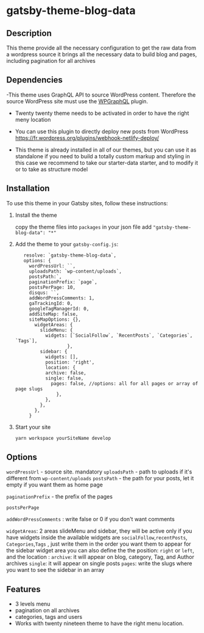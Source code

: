 # gatsby-theme-blog-data

## Description

This theme provide all the necessary configuration to get the raw data from a wordpress source
it brings all the necessary data to build blog and pages, including pagination for all archives

## Dependencies

-This theme uses GraphQL API to source WordPress content. Therefore the source WordPress site must use the [WPGraphQL](https://www.wpgraphql.com/) plugin.

- Twenty twenty theme needs to be activated in order to have the right meny location

- You can use this plugin to directly deploy new posts from WordPress https://fr.wordpress.org/plugins/webhook-netlify-deploy/

- This theme is already installed in all of our themes, but you can use it as standalone if you need to build a totally custom markup and styling
  in this case we recommend to take our starter-data starter, and to modify it
  or to take as structure model

## Installation

To use this theme in your Gatsby sites, follow these instructions:

1.  Install the theme

    copy the theme files into `packages`
    in your json file add `"gatsby-theme-blog-data": "*"`

2.  Add the theme to your `gatsby-config.js`:


       ``` {
          resolve: `gatsby-theme-blog-data`,
          options: {
            wordPressUrl: ``,
            uploadsPath: `wp-content/uploads`,
            postsPath:`,
            paginationPrefix: `page`,
            postsPerPage: 10,
            disqus: ``,
            addWordPressComments: 1,
            gaTrackingId: 0,
            googleTagManagerId: 0,
            addSiteMap: false,
            siteMapOptions: {},
              widgetAreas: {
                slideMenu: {
                  widgets: [`SocialFollow`, `RecentPosts`, `Categories`, `Tags`],
                          },
                sidebar: {
                  widgets: [],
                  position: 'right',
                  location: {
                  archive: false,
                  single: false,
                    pages: false, //options: all for all pages or array of page slugs
                      },
                  },
                },
              },
            }
    ```

3.  Start your site
    ```sh
    yarn workspace yourSiteName develop
    ```

## Options

`wordPressUrl` - source site. mandatory
`uploadsPath` - path to uploads if it's different from `wp-content/uploads`
`postsPath` - the path for your posts, let it empty if you want them as home page

`paginationPrefix` - the prefix of the pages

`postsPerPage`

`addWordPressComments` : write false or 0 if you don't want comments

`widgetAreas`: 2 areas slideMenu and sidebar, they will be active only if you have widgets inside
the available widgets are `socialFollow`,`recentPosts`, `Categories`,`Tags` , just write them in the order you want them to appear
for the sidebar widget area you can also define the the position: `right` or `left`, and the location : `archive`: it will appear on blog, category, Tag, and Author archives
`single`: it will appear on single posts
`pages`: write the slugs where you want to see the sidebar in an array

## Features

- 3 levels menu
- pagination on all archives
- categories, tags and users
- Works with twenty nineteen theme to have the right menu location.
